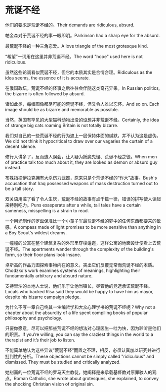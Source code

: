 # 荒诞不经

<p><span class="chinese">他们的要求是荒诞不经的。</span><span class="english">Their demands are ridiculous, absurd.</span></p>

<p><span class="chinese">帕金森对于荒诞不经的事一眼即明。</span><span class="english">Parkinson had a sharp eye for the absurd.</span></p>

<p><span class="chinese">最荒诞不经的一种三角恋爱。</span><span class="english">A love triangle of the most grotesque kind.</span></p>

<p><span class="chinese">“希望”一词用在这里并非荒诞不经。</span><span class="english">The word "hope" used here is not ridiculous.</span></p>

<p><span class="chinese">虽然这些论调看似荒诞不经，但它的本质其实是合情合理。</span><span class="english">Ridiculous as the idea seems, the essence of it is accurate.</span></p>

<p><span class="chinese">在俄国政坛，荒诞不经的怪事之后往往会伴随这类奇花异果。</span><span class="english">In Russian politics, the bizarre is often followed by absurd.</span></p>

<p><span class="chinese">诸如此类，每幅图像都尽可能的荒诞不经，但又令人难以忘怀。</span><span class="english">And so on. Each image should be as bizarre and memorable as possible.</span></p>

<p><span class="chinese">当然，英国有罕见的大型猫科动物出没的设想并非荒诞不经。</span><span class="english">Certainly, the idea of strange big cats roaming Britain is not totally bizarre.</span></p>

<p><span class="chinese">我们对自己的一些荒诞不经的行为遮上一层保持体面的缄默，并不认为这是虚伪。</span><span class="english">We did not think it hypocritical to draw over our vagaries the curtain of a decent silence.</span></p>

<p><span class="chinese">修行人讲多了，反而遭人误会，让人疑为妖魔鬼怪、荒诞不经之徒。</span><span class="english">When men of practice talk too much about it, they are looked as demon or absurd guy instead.</span></p>

<p><span class="chinese">布殊指摘伊拉克拥有大杀伤力武器，原来只是个荒诞不经的“作大”故事。</span><span class="english">Bush's accusation that Iraq possessed weapons of mass destruction turned out to be a tall story.</span></p>

<p><span class="chinese">双关语用滥了看了令人生厌，荒诞不经的故事有点千篇一律，错误的拼写使人读起来特别吃力。</span><span class="english">Puns exasperate after a while, tall tales have a certain sameness, misspelling is a strain to read.</span></p>

<p><span class="chinese">一个用光制作的罗盘保准比一个小童子军最荒诞不经的梦中的任何东西都要来的敏感。</span><span class="english">A compass made of light promises to be more sensitive than anything in a Boy Scout's wildest dreams.</span></p>

<p><span class="chinese">一幢幢的公寓在整个建筑复杂的外形里穿梭逶迤，这样公寓的地面设计便看上去荒诞不经。</span><span class="english">The apartments wander through the complexity of the building's form, so their floor plans look insane.</span></p>

<p><span class="chinese">卓斯高的作品力图探索事物内在的意义，突出它们反覆无常而荒诞不经的本质。</span><span class="english">Chodzko's work examines systems of meanings, highlighting their fundamentally arbitrary and absurd nature.</span></p>

<p><span class="chinese">支持里沙的本地人士说，他们乐于让他当镇长，尽管他的竞选承诺荒诞不经。</span><span class="english">Locals who backed Risa said they would be happy to have him as mayor, despite his bizarre campaign pledge.</span></p>

<p><span class="chinese">为什么不写一章自己终其一生编哲学和大众心理学书的荒诞不经呢？</span><span class="english">Why not a chapter about the absurdity of a life spent compiling books of popular philosophy and psychology.</span></p>

<p><span class="chinese">只要你愿意，尽可以把那些荒诞不经的想法对心理医生一吐为快，因为聆听是他们的职责。</span><span class="english">If you’re willing, you can say the craziest things in the world to a therapist and it’s their job to listen.</span></p>

<p><span class="chinese">不能简单地认为这些异议“荒诞不经”而置之不理，相反，必须认真加以研究并进行批判性的分析。</span><span class="english">These objections cannot be simply called "ridiculous" and dismissed. They must be studied and critically analyzed.</span></p>

<p><span class="chinese">她刻画的一位荒诞不经的罗马天主教徒，她阐释是来承载基督教对原罪骇人的观点。</span><span class="english">Roman Catholic, she wrote about grotesques, she explained, to convey the shocking Christian vision of original sin.</span></p>


